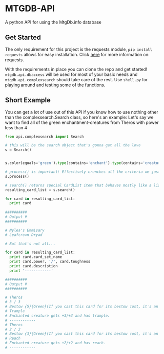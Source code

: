 MTGDB-API
==========
A python API for using the MtgDb.info database

## Get Started

The only requirement for this project is the requests module, `pip install requests` allows for easy installation. Click [here](http://docs.python-requests.org/en/latest/) for more information on requests.

With the requirements in place you can clone the repo and get started! `mtgdb.api.dbaccess` will be used for most of your basic needs and `mtgdb.api.complexsearch` should take care of the rest. Use `shell.py` for playing around and testing some of the functions.

## Short Example

You can get a lot of use out of this API if you know how to use nothing other than the complexsearch.Search class, so here's an example: Let's say we want to find all of the green enchantment-creatures from Theros with power less than 4
``` python
from api.complexsearch import Search

# this will be the search object that's gonna get all the love
s = Search()


s.color(equals='green').type(contains='enchant').type(contains='creature').setId(equals='THS').power(less_than=4)

# process() is important! Effectively crunches all the criteria we just specified into a query
s.process()

# search() returns special CardList item that behaves mostly like a list
resulting_card_list = s.search()

for card in resulting_card_list:
  print card
  
##########
# Output #
##########

# Nylea's Emmisary
# Leafcrown Dryad

# But that's not all...

for card in resulting_card_list:
  print card.card_set_name
  print card.power, '/', card.toughness
  print card.description
  print '------------'

##########
# Output #
##########

# Theros
# 3 / 3
# Bestow {5}{Green}(If you cast this card for its bestow cost, it's an Aura spell with enchant creature. It becomes a creature again if it's not attached to a creature.)
# Trample
# Enchanted creature gets +3/+3 and has trample.
# ------------
# Theros
# 2 / 2
# Bestow {3}{Green}(If you cast this card for its bestow cost, it's an Aura spell with enchant creature. It becomes # a creature again if it's not attached to a creature.)
# Reach
# Enchanted creature gets +2/+2 and has reach.
# ------------

```
